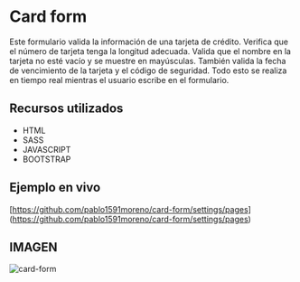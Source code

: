 # Card form

Este formulario valida la información de una tarjeta de crédito. Verifica que el número de tarjeta tenga la longitud adecuada. Valida que el nombre en la tarjeta no esté vacío y se muestre en mayúsculas. También valida la fecha de vencimiento de la tarjeta y el código de seguridad. Todo esto se realiza en tiempo real mientras el usuario escribe en el formulario.

## Recursos utilizados

- HTML
- SASS
- JAVASCRIPT
- BOOTSTRAP

## Ejemplo en vivo

[https://github.com/pablo1591moreno/card-form/settings/pages] (https://github.com/pablo1591moreno/card-form/settings/pages)

## IMAGEN

![card-form](https://user-images.githubusercontent.com/95658189/210018134-9be61a15-d46b-4491-9fdd-68797bec269f.jpg)
